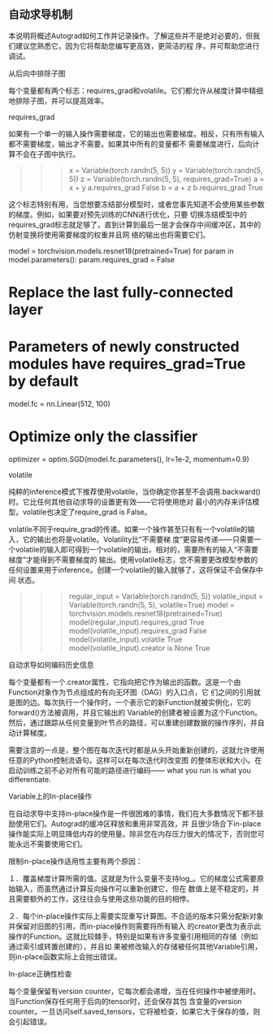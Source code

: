 ## 自动求导机制

本说明将概述Autograd如何工作并记录操作。了解这些并不是绝对必要的，但我们建议您熟悉它，因为它将帮助您编写更高效，更简洁的程
序，并可帮助您进行调试。

从后向中排除子图

每个变量都有两个标志：requires_grad和volatile。它们都允许从梯度计算中精细地排除子图，并可以提高效率。

requires_grad

如果有一个单一的输入操作需要梯度，它的输出也需要梯度。相反，只有所有输入都不需要梯度，输出才不需要。如果其中所有的变量都不
需要梯度进行，后向计算不会在子图中执行。

>>> x = Variable(torch.randn(5, 5))
>>> y = Variable(torch.randn(5, 5))
>>> z = Variable(torch.randn(5, 5), requires_grad=True)
>>> a = x + y
>>> a.requires_grad
False
>>> b = a + z
>>> b.requires_grad
True

这个标志特别有用，当您想要冻结部分模型时，或者您事先知道不会使用某些参数的梯度。例如，如果要对预先训练的CNN进行优化，只要
切换冻结模型中的requires_grad标志就足够了，直到计算到最后一层才会保存中间缓冲区，其中的仿射变换将使用需要梯度的权重并且网
络的输出也将需要它们。

model = torchvision.models.resnet18(pretrained=True)
for param in model.parameters():
    param.requires_grad = False
# Replace the last fully-connected layer
# Parameters of newly constructed modules have requires_grad=True by default
model.fc = nn.Linear(512, 100)

# Optimize only the classifier
optimizer = optim.SGD(model.fc.parameters(), lr=1e-2, momentum=0.9)

volatile

纯粹的inference模式下推荐使用volatile，当你确定你甚至不会调用.backward()时。它比任何其他自动求导的设置更有效——它将使用绝对
最小的内存来评估模型。volatile也决定了require_grad is False。

volatile不同于require_grad的传递。如果一个操作甚至只有有一个volatile的输入，它的输出也将是volatile。Volatility比“不需要梯
度”更容易传递——只需要一个volatile的输入即可得到一个volatile的输出，相对的，需要所有的输入“不需要梯度”才能得到不需要梯度的
输出。使用volatile标志，您不需要更改模型参数的任何设置来用于inference。创建一个volatile的输入就够了，这将保证不会保存中间
状态。

>>> regular_input = Variable(torch.randn(5, 5))
>>> volatile_input = Variable(torch.randn(5, 5), volatile=True)
>>> model = torchvision.models.resnet18(pretrained=True)
>>> model(regular_input).requires_grad
True
>>> model(volatile_input).requires_grad
False
>>> model(volatile_input).volatile
True
>>> model(volatile_input).creator is None
True

自动求导如何编码历史信息

每个变量都有一个.creator属性，它指向把它作为输出的函数。这是一个由Function对象作为节点组成的有向无环图（DAG）的入口点，它
们之间的引用就是图的边。每次执行一个操作时，一个表示它的新Function就被实例化，它的forward()方法被调用，并且它输出的
Variable的创建者被设置为这个Function。然后，通过跟踪从任何变量到叶节点的路径，可以重建创建数据的操作序列，并自动计算梯度。

需要注意的一点是，整个图在每次迭代时都是从头开始重新创建的，这就允许使用任意的Python控制流语句，这样可以在每次迭代时改变图
的整体形状和大小。在启动训练之前不必对所有可能的路径进行编码—— what you run is what you differentiate.

Variable上的In-place操作

在自动求导中支持in-place操作是一件很困难的事情，我们在大多数情况下都不鼓励使用它们。Autograd的缓冲区释放和重用非常高效，并
且很少场合下in-place操作能实际上明显降低内存的使用量。除非您在内存压力很大的情况下，否则您可能永远不需要使用它们。

限制in-place操作适用性主要有两个原因：

１．覆盖梯度计算所需的值。这就是为什么变量不支持log_。它的梯度公式需要原始输入，而虽然通过计算反向操作可以重新创建它，但在
数值上是不稳定的，并且需要额外的工作，这往往会与使用这些功能的目的相悖。

２．每个in-place操作实际上需要实现重写计算图。不合适的版本只需分配新对象并保留对旧图的引用，而in-place操作则需要将所有输入
的creator更改为表示此操作的Function。这就比较棘手，特别是如果有许多变量引用相同的存储（例如通过索引或转置创建的），并且如
果被修改输入的存储被任何其他Variable引用，则in-place函数实际上会抛出错误。

In-place正确性检查

每个变量保留有version counter，它每次都会递增，当在任何操作中被使用时。当Function保存任何用于后向的tensor时，还会保存其包
含变量的version counter。一旦访问self.saved_tensors，它将被检查，如果它大于保存的值，则会引起错误。
